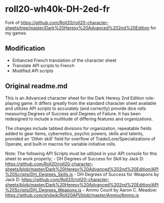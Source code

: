 # roll20-wh40k-DH-2ed-fr
Fork of https://github.com/Roll20/roll20-character-sheets/tree/master/Dark%20Heresy%20Advanced%202nd%20Edition for my games

## Modification
* Enhanced French translation of the character sheet
* Translate API scripts to French
* Modified API scripts

## Original readme.md
This is an Advanced character sheet for the Dark Heresy 2nd Edition role-playing game. It differs greatly from the standard character sheet available and utilizes API scripts to accurately (and correctly) provide dice rolls measuring Degrees of Success and Degrees of Failure. It has been redesigned to include a multitude of differing features and organizations. 

The changes include tabbed divisions for organization, repeatable fields added to gear items, cybernetics, psychic powers, skills and talents, provided an 'Other skill' field for overflow of Trade/Lore/Specializations of Operate, and built-in macros for variable initiative rolls. 

Note: The following API Scripts must be utilized in your API console for this sheet to work properly;
	- DH Degrees of Success for Skill by Jack D: https://github.com/Roll20/roll20-character-sheets/blob/master/Dark%20Heresy%20Advanced%202nd%20Edition/API%20Scripts/DH_Degrees_Skills.js
	- DH Degrees of Success for Weapons by Jack D: https://github.com/Roll20/roll20-character-sheets/blob/master/Dark%20Heresy%20Advanced%202nd%20Edition/API%20Scripts/DH_Degrees_Weapons.js
	- Ammo Count by Aaron C. Meadow: https://github.com/shdwjk/Roll20API/blob/master/Ammo/Ammo.js

	